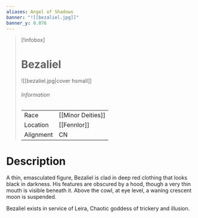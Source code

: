 ```yaml
---
aliases: Angel of Shadows
banner: "![[bezaliel.jpg]]"
banner_y: 0.076
---
```



> [!infobox]
> # Bezaliel
> ![[bezaliel.jpg|cover hsmall]]
> ###### Information
> | | |
> |---|---|
> | Race | [[Minor Deities]] |
> | Location | [[Fennlor]] |
> | Alignment | CN |

# Description

A thin, emasculated figure, Bezaliel is clad in deep red clothing that looks black in darkness. His features are obscured by a hood, though a very thin mouth is visible beneath it. Above the cowl, at eye level, a waning crescent moon is suspended.

Bezaliel exists in service of Leira, Chaotic goddess of trickery and illusion.